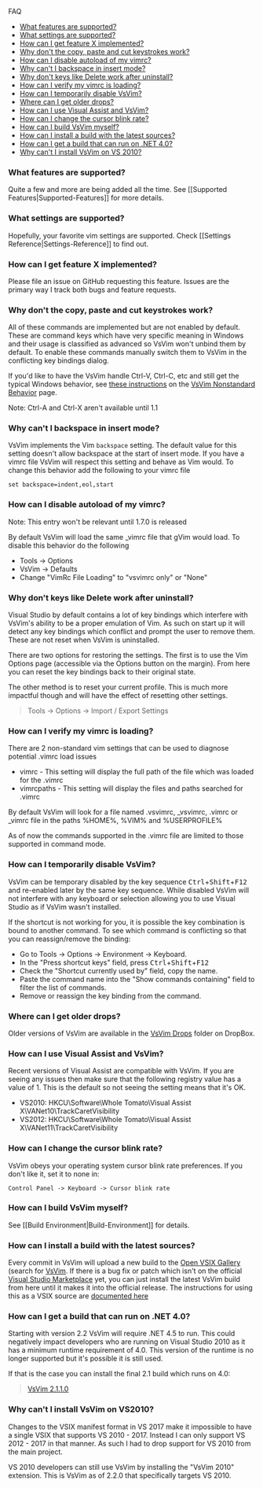 FAQ 

* [What features are supported?](#what-features-are-supported)
* [What settings are supported?](#what-settings-are-supported)
* [How can I get feature X implemented?](#how-can-i-get-feature-x-implemented)
* [Why don't the copy, paste and cut keystrokes work?](#why-dont-the-copy-paste-and-cut-keystrokes-work)
* [How can I disable autoload of my vimrc?](#how-can-i-disable-autoload-of-my-vimrc)
* [Why can't I backspace in insert mode?](#why-cant-i-backspace-in-insert-mode)
* [Why don't keys like Delete work after uninstall?](#why-dont-keys-like-delete-work-after-uninstall)
* [How can I verify my vimrc is loading?](#how-can-i-verify-my-vimrc-is-loading)
* [How can I temporarily disable VsVim?](#how-can-i-temporarily-disable-vsvim)
* [Where can I get older drops?](#where-can-i-get-older-drops)
* [How can I use Visual Assist and VsVim?](#how-can-i-use-visual-assist-and-vsvim)
* [How can I change the cursor blink rate?](#how-can-i-change-the-cursor-blink-rate)
* [How can I build VsVim myself?](#how-can-i-build-vsvim-myself)
* [How can I install a build with the latest sources?](#how-can-i-install-a-build-with-the-latest-sources)
* [How can I get a build that can run on .NET 4.0?](#how-can-i-get-a-build-that-can-run-on-net-40)
* [Why can't I install VsVim on VS 2010?](#why-cant-i-install-vsvim-on-vs2010)

### What features are supported?

Quite a few and more are being added all the time.  See [[Supported Features|Supported-Features]] for more details.

### What settings are supported?

Hopefully, your favorite vim settings are supported.  Check [[Settings Reference|Settings-Reference]] to find out.

### How can I get feature X implemented?

Please file an issue on GitHub requesting this feature.  Issues are the primary way I track both bugs and feature requests.  

### Why don't the copy, paste and cut keystrokes work?

All of these commands are implemented but are not enabled by default.  These are command keys which have very specific meaning in Windows and their usage is classified as advanced so VsVim won't unbind them by default.  To enable these commands manually switch them to VsVim in the conflicting key bindings dialog. 

If you'd like to have the VsVim handle Ctrl-V, Ctrl-C, etc and still get the typical Windows behavior, see [these instructions](https://github.com/jaredpar/VsVim/wiki/VsVim-Nonstandard-Behavior#wiki-clipboard) on the [VsVim Nonstandard Behavior](https://github.com/jaredpar/VsVim/wiki/VsVim-Nonstandard-Behavior) page.

Note: Ctrl-A and Ctrl-X aren't available until 1.1

### Why can't I backspace in insert mode?

VsVim implements the Vim `backspace` setting.  The default value for this setting doesn't allow backspace at the start of insert mode.  If you have a vimrc file VsVim will respect this setting and behave as Vim would.  To change this behavior add the following to your vimrc file 

```
set backspace=indent,eol,start
```

### How can I disable autoload of my vimrc?

Note: This entry won't be relevant until 1.7.0 is released

By default VsVim will load the same _vimrc file that gVim would load.  To disable this behavior do the following

- Tools -> Options 
- VsVim -> Defaults
- Change "VimRc File Loading" to "vsvimrc only" or "None"

### Why don't keys like Delete work after uninstall?

Visual Studio by default contains a lot of key bindings which interfere with VsVim's ability to be a proper emulation of Vim.  As such on start up it will detect any key bindings which conflict and prompt the user to remove them.  These are not reset when VsVim is uninstalled.

There are two options for restoring the settings.  The first is to use the Vim Options page (accessible via the Options button on the margin).  From here you can reset the key bindings back to their original state.  

The other method is to reset your current profile.  This is much more impactful though and will have the effect of resetting other settings.  

> Tools -> Options -> Import / Export Settings

### How can I verify my vimrc is loading?

There are 2 non-standard vim settings that can be used to diagnose potential .vimrc load issues

* vimrc - This setting will display the full path of the file which was loaded for the .vimrc
* vimrcpaths - This setting will display the files and paths searched for .vimrc 

By default VsVim will look for a file named .vsvimrc, _vsvimrc, .vimrc or _vimrc file in the paths %HOME%, %VIM% and %USERPROFILE%

As of now the commands supported in the .vimrc file are limited to those supported in command mode.  

### How can I temporarily disable VsVim?

VsVim can be temporary disabled by the key sequence <kbd>Ctrl</kbd>+<kbd>Shift</kbd>+<kbd>F12</kbd> and re-enabled later by the same key sequence.  While disabled VsVim will not interfere with any keyboard or selection allowing you to use Visual Studio as if VsVim wasn't installed.

If the shortcut is not working for you, it is possible the key combination is bound to another command. To see which command is conflicting so that you can reassign/remove the binding:

- Go to Tools -> Options -> Environment -> Keyboard.
- In the "Press shortcut keys" field, press <kbd>Ctrl</kbd>+<kbd>Shift</kbd>+<kbd>F12</kbd>
- Check the "Shortcut currently used by" field, copy the name.
- Paste the command name into the "Show commands containing" field to filter the list of commands.
- Remove or reassign the key binding from the command.

### Where can I get older drops?

Older versions of VsVim are available in the [VsVim Drops](https://www.dropbox.com/sh/pqxkvemji983alf/kZ3a2dUplB) folder on DropBox.

### How can I use Visual Assist and VsVim?

Recent versions of Visual Assist are compatible with VsVim.  If you are seeing any issues then make sure that the following registry value has a value of 1.  This is the default so not seeing the setting means that it's OK.

* VS2010: HKCU\Software\Whole Tomato\Visual Assist X\VANet10\TrackCaretVisibility
* VS2012: HKCU\Software\Whole Tomato\Visual Assist X\VANet11\TrackCaretVisibility

### How can I change the cursor blink rate?

VsVim obeys your operating system cursor blink rate preferences.  If you don't like it, set it to none in:

```
Control Panel -> Keyboard -> Cursor blink rate
```

### How can I build VsVim myself?

See [[Build Environment|Build-Environment]] for details.

### How can I install a build with the latest sources?

Every commit in VsVim will upload a new build to the [Open VSIX Gallery](http://vsixgallery.com) (search for [VsVim](http://vsixgallery.com/extension/VsVim.Microsoft.e214908b-0458-4ae2-a583-4310f29687c3/).  If there is a bug fix or patch which isn't on the official [Visual Studio Marketplace](https://marketplace.visualstudio.com/items?itemName=JaredParMSFT.VsVim) yet, you can just install the latest VsVim build from here until it makes it into the official release. The instructions for using this as a VSIX source are [documented here](http://vsixgallery.com/guide/feed/)


### How can I get a build that can run on .NET 4.0?

Starting with version 2.2 VsVim will require .NET 4.5 to run.  This could negatively impact developers who are running on Visual Studio 2010 as it has a minimum runtime requirement of 4.0.  This version of the runtime is no longer supported but it's possible it is still used.  

If that is the case you can install the final 2.1 build which runs on 4.0:

> [VsVim 2.1.1.0](https://vsvim.blob.core.windows.net/drops/VsVim-2.1.1.0.vsix)

### Why can't I install VsVim on VS2010? 

Changes to the VSIX manifest format in VS 2017 make it impossible to have a single VSIX that supports VS 2010 - 2017.  Instead I can only support VS 2012 - 2017 in that manner.  As such I had to drop support for VS 2010 from the main project.  

VS 2010 developers can still use VsVim by installing the "VsVim 2010" extension.  This is VsVim as of 2.2.0 that specifically targets VS 2010.  



